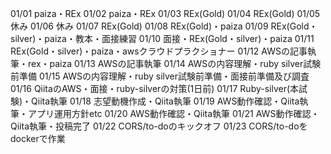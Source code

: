 01/01
paiza・REx
01/02
paiza・REx
01/03
REx(Gold)
01/04
REx(Gold)
01/05
休み
01/06
休み
01/07
REx(Gold)
01/08
REx(Gold)・paiza
01/09
REx(Gold・silver)・paiza・教本・面接練習
01/10
面接・REx(Gold・silver)・paiza
01/11
REx(Gold・silver)・paiza・awsクラウドプラクショナー
01/12
AWSの記事執筆・rex・paiza
01/13
AWSの記事執筆
01/14
AWSの内容理解・ruby silver試験前準備
01/15
AWSの内容理解・ruby silver試験前準備・面接前準備及び調査
01/16
QiitaのAWS・面接・ruby-silverの対策(1日前)
01/17
Ruby-silver(本試験)・Qiita執筆
01/18
志望動機作成・Qiita執筆
01/19
AWS動作確認・Qiita執筆・アプリ運用方針etc
01/20
AWS動作確認・Qiita執筆
01/21
AWS動作確認・Qiita執筆・投稿完了
01/22
CORS/to-doのキックオフ
01/23
CORS/to-doをdockerで作業
